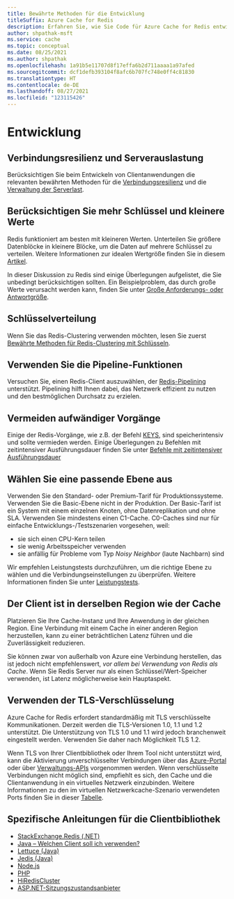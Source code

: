 ```yaml
---
title: Bewährte Methoden für die Entwicklung
titleSuffix: Azure Cache for Redis
description: Erfahren Sie, wie Sie Code für Azure Cache for Redis entwickeln.
author: shpathak-msft
ms.service: cache
ms.topic: conceptual
ms.date: 08/25/2021
ms.author: shpathak
ms.openlocfilehash: 1a91b5e11707d8f17effa6b2d711aaaa1a97afed
ms.sourcegitcommit: dcf1defb393104f8afc6b707fc748e0ff4c81830
ms.translationtype: HT
ms.contentlocale: de-DE
ms.lasthandoff: 08/27/2021
ms.locfileid: "123115426"
---
```

# <a name="development"></a>Entwicklung

## <a name="connection-resilience-and-server-load"></a>Verbindungsresilienz und Serverauslastung

Berücksichtigen Sie beim Entwickeln von Clientanwendungen die relevanten bewährten Methoden für die [Verbindungsresilienz](cache-best-practices-connection.md) und die [Verwaltung der Serverlast](cache-best-practices-server-load.md).

## <a name="consider-more-keys-and-smaller-values"></a>Berücksichtigen Sie mehr Schlüssel und kleinere Werte

Redis funktioniert am besten mit kleineren Werten. Unterteilen Sie größere Datenblöcke in kleinere Blöcke, um die Daten auf mehrere Schlüssel zu verteilen. Weitere Informationen zur idealen Wertgröße finden Sie in diesem [Artikel](https://stackoverflow.com/questions/55517224/what-is-the-ideal-value-size-range-for-redis-is-100kb-too-large/).

In dieser Diskussion zu Redis sind einige Überlegungen aufgelistet, die Sie unbedingt berücksichtigen sollten. Ein Beispielproblem, das durch große Werte verursacht werden kann, finden Sie unter [Große Anforderungs- oder Antwortgröße](cache-troubleshoot-client.md#large-request-or-response-size).

## <a name="key-distribution"></a>Schlüsselverteilung

Wenn Sie das Redis-Clustering verwenden möchten, lesen Sie zuerst [Bewährte Methoden für Redis-Clustering mit Schlüsseln](https://redislabs.com/blog/redis-clustering-best-practices-with-keys/).

## <a name="use-pipelining"></a>Verwenden Sie die Pipeline-Funktionen

Versuchen Sie, einen Redis-Client auszuwählen, der [Redis-Pipelining](https://redis.io/topics/pipelining) unterstützt. Pipelining hilft Ihnen dabei, das Netzwerk effizient zu nutzen und den bestmöglichen Durchsatz zu erzielen.

## <a name="avoid-expensive-operations"></a>Vermeiden aufwändiger Vorgänge

Einige der Redis-Vorgänge, wie z.B. der Befehl [KEYS](https://redis.io/commands/keys), sind speicherintensiv und sollte vermieden werden. Einige Überlegungen zu Befehlen mit zeitintensiver Ausführungsdauer finden Sie unter [Befehle mit zeitintensiver Ausführungsdauer](cache-troubleshoot-server.md#long-running-commands)

## <a name="choose-an-appropriate-tier"></a>Wählen Sie eine passende Ebene aus
Verwenden Sie den Standard- oder Premium-Tarif für Produktionssysteme.  Verwenden Sie die Basic-Ebene nicht in der Produktion. Der Basic-Tarif ist ein System mit einem einzelnen Knoten, ohne Datenreplikation und ohne SLA. Verwenden Sie mindestens einen C1-Cache. C0-Caches sind nur für einfache Entwicklungs-/Testszenarien vorgesehen, weil:

- sie sich einen CPU-Kern teilen
- sie wenig Arbeitsspeicher verwenden
- sie anfällig für Probleme vom Typ *Noisy Neighbor* (laute Nachbarn) sind

Wir empfehlen Leistungstests durchzuführen, um die richtige Ebene zu wählen und die Verbindungseinstellungen zu überprüfen. Weitere Informationen finden Sie unter [Leistungstests](cache-best-practices-performance.md).

## <a name="client-in-same-region-as-cache"></a>Der Client ist in derselben Region wie der Cache

Platzieren Sie Ihre Cache-Instanz und Ihre Anwendung in der gleichen Region. Eine Verbindung mit einem Cache in einer anderen Region herzustellen, kann zu einer beträchtlichen Latenz führen und die Zuverlässigkeit reduzieren.  

Sie können zwar von außerhalb von Azure eine Verbindung herstellen, das ist jedoch nicht empfehlenswert, *vor allem bei Verwendung von Redis als Cache*.  Wenn Sie Redis Server nur als einen Schlüssel/Wert-Speicher verwenden, ist Latenz möglicherweise kein Hauptaspekt.

## <a name="use-tls-encryption"></a>Verwenden der TLS-Verschlüsselung

Azure Cache for Redis erfordert standardmäßig mit TLS verschlüsselte Kommunikationen. Derzeit werden die TLS-Versionen 1.0, 1.1 und 1.2 unterstützt. Die Unterstützung von TLS 1.0 und 1.1 wird jedoch branchenweit eingestellt werden. Verwenden Sie daher nach Möglichkeit TLS 1.2.

Wenn TLS von Ihrer Clientbibliothek oder Ihrem Tool nicht unterstützt wird, kann die Aktivierung unverschlüsselter Verbindungen über das [Azure-Portal](cache-configure.md#access-ports) oder über [Verwaltungs-APIs](/rest/api/redis/redis/update) vorgenommen werden. Wenn verschlüsselte Verbindungen nicht möglich sind, empfiehlt es sich, den Cache und die Clientanwendung in ein virtuelles Netzwerk einzubinden. Weitere Informationen zu den im virtuellen Netzwerkcache-Szenario verwendeten Ports finden Sie in dieser [Tabelle](cache-how-to-premium-vnet.md#outbound-port-requirements).

## <a name="client-library-specific-guidance"></a>Spezifische Anleitungen für die Clientbibliothek

* [StackExchange.Redis (.NET)](https://gist.github.com/JonCole/925630df72be1351b21440625ff2671f#file-redis-bestpractices-stackexchange-redis-md)
* [Java – Welchen Client soll ich verwenden?](https://gist.github.com/warrenzhu25/1beb02a09b6afd41dff2c27c53918ce7#file-azure-redis-java-best-practices-md)
* [Lettuce (Java)](https://github.com/Azure/AzureCacheForRedis/blob/main/Lettuce%20Best%20Practices.md)
* [Jedis (Java)](https://gist.github.com/JonCole/925630df72be1351b21440625ff2671f#file-redis-bestpractices-java-jedis-md)
* [Node.js](https://gist.github.com/JonCole/925630df72be1351b21440625ff2671f#file-redis-bestpractices-node-js-md)
* [PHP](https://gist.github.com/JonCole/925630df72be1351b21440625ff2671f#file-redis-bestpractices-php-md)
* [HiRedisCluster](https://github.com/Azure/AzureCacheForRedis/blob/main/HiRedisCluster%20Best%20Practices.md)
* [ASP.NET-Sitzungszustandsanbieter](https://gist.github.com/JonCole/925630df72be1351b21440625ff2671f#file-redis-bestpractices-session-state-provider-md)
